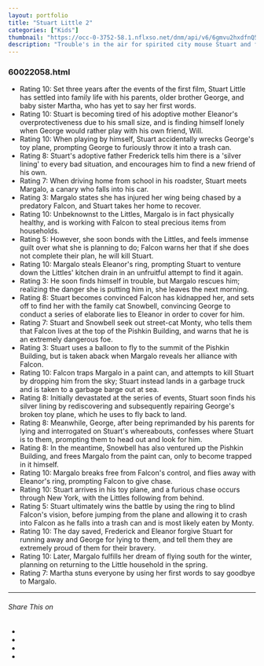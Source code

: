 ```yaml
---
layout: portfolio
title: "Stuart Little 2"
categories: ["Kids"]
thumbnail: "https://occ-0-3752-58.1.nflxso.net/dnm/api/v6/6gmvu2hxdfnQ55LZZjyzYR4kzGk/AAAABZ34GLuGGRGjz3HAB2zH43U6FQU7Y--TirVr8tSzuvANJw07nxySGLsPM92K8T1C3ltxl1VUAR58jeddF2qC04sz95hp_VgESY8.jpg?r=2a7"
description: "Trouble's in the air for spirited city mouse Stuart and family cat Snowbell when a new canary friend flies into danger with a ruthless falcon."
---
```

<div class="col-lg-8 text-center">
	<h3 class="mb-5 mt-2">60022058.html</h3>
	<ul><li>Rating 10: Set three years after the events of the first film, Stuart Little has settled into family life with his parents, older brother George, and baby sister Martha, who has yet to say her first words.</li><li>Rating 10: Stuart is becoming tired of his adoptive mother Eleanor's overprotectiveness due to his small size, and is finding himself lonely when George would rather play with his own friend, Will.</li><li>Rating 10: When playing by himself, Stuart accidentally wrecks George's toy plane, prompting George to furiously throw it into a trash can.</li><li>Rating 8: Stuart's adoptive father Frederick tells him there is a 'silver lining' to every bad situation, and encourages him to find a new friend of his own.</li><li>Rating 7: When driving home from school in his roadster, Stuart meets Margalo, a canary who falls into his car.</li><li>Rating 3: Margalo states she has injured her wing being chased by a predatory Falcon, and Stuart takes her home to recover.</li><li>Rating 10: Unbeknownst to the Littles, Margalo is in fact physically healthy, and is working with Falcon to steal precious items from households.</li><li>Rating 5: However, she soon bonds with the Littles, and feels immense guilt over what she is planning to do; Falcon warns her that if she does not complete their plan, he will kill Stuart.</li><li>Rating 10: Margalo steals Eleanor's ring, prompting Stuart to venture down the Littles' kitchen drain in an unfruitful attempt to find it again.</li><li>Rating 3: He soon finds himself in trouble, but Margalo rescues him; realizing the danger she is putting him in, she leaves the next morning.</li><li>Rating 8: Stuart becomes convinced Falcon has kidnapped her, and sets off to find her with the family cat Snowbell, convincing George to conduct a series of elaborate  lies to Eleanor in order to cover for him.</li><li>Rating 7: Stuart and Snowbell seek out street-cat Monty, who tells them that Falcon lives at the top of the Pishkin Building, and warns that he is an extremely dangerous foe.</li><li>Rating 3: Stuart uses a balloon to fly to the summit of the Pishkin Building, but is taken aback when Margalo reveals her alliance with Falcon.</li><li>Rating 10: Falcon traps Margalo in a paint can, and attempts to kill Stuart by dropping him from the sky; Stuart instead lands in a garbage truck and is taken to a garbage barge out at sea.</li><li>Rating 8: Initially devastated at the series of events, Stuart soon finds his silver lining by rediscovering and subsequently repairing George's broken toy plane, which he uses to fly back to land.</li><li>Rating 8: Meanwhile, George, after being reprimanded by his parents for lying and interrogated on Stuart's whereabouts, confesses where Stuart is to them, prompting them to head out and look for him.</li><li>Rating 8: In the meantime, Snowbell has also ventured up the Pishkin Building, and frees Margalo from the paint can, only to become trapped in it himself.</li><li>Rating 10: Margalo breaks free from Falcon's control, and flies away with Eleanor's ring, prompting Falcon to give chase.</li><li>Rating 10: Stuart arrives in his toy plane, and a furious chase occurs through New York, with the Littles following from behind.</li><li>Rating 5: Stuart ultimately wins the battle by using the ring to blind Falcon's vision, before jumping from the plane and allowing it to crash into Falcon as he falls into a trash can and is most likely eaten by Monty.</li><li>Rating 10: The day saved, Frederick and Eleanor forgive Stuart for running away and George for lying to them, and tell them they are extremely proud of them for their bravery.</li><li>Rating 10: Later, Margalo fulfills her dream of flying south for the winter, planning on returning to the Little household in the spring.</li><li>Rating 7: Martha stuns everyone by using her first words to say goodbye to Margalo.</li></ul>

<hr class="my-5">
	


<div class="post-single-share py-4 mt-4 mb-5">
		<h6 class="text-white">Share This on</h6>
		<ul class="list-inline socials-links mb-0">
			<li class="list-inline-item">
				<a href="#" class="active"><i class="ti-facebook"></i></a>
			</li>
			<li class="list-inline-item">
				<a href="#"><i class="ti-twitter"></i></a>
			</li>
			<li class="list-inline-item">
				<a href="#"><i class="ti-vimeo"></i></a>
			</li>
			<li class="list-inline-item">
				<a href="#"><i class="ti-linkedin"></i></a>
			</li>
		</ul>
	</div>
</div>

<div class="col-lg-12 mt-5">
	<div class="carousel slide" id="single-slide">
		<div class="carousel-inner">
			<div class="carousel-item active">
				<img src="/assets/images/portfolio/portfolio-single.jpg" alt="" class="img-fluid">
			</div>
			<div class="carousel-item">
				<img src="/assets/images/blog/blog-single.jpg" alt="" class="img-fluid">
			</div>
			<div class="carousel-item">
				<img src="/assets/images/portfolio/portfolio-single.jpg" alt="" class="img-fluid">
			</div>
		</div>
		 <div class="text-center mt-4">
		 	<a class="control-prev" href="#single-slide" role="button" data-slide="prev">
			    <span class="fa fa-long-arrow-alt-left" aria-hidden="true"></span>
			  </a>
			  <a class="control-next" href="#single-slide" role="button" data-slide="next">
			    <span class="fa fa-long-arrow-alt-right" aria-hidden="true"></span>
			  </a>
		 </div>
	</div>
</div>
												